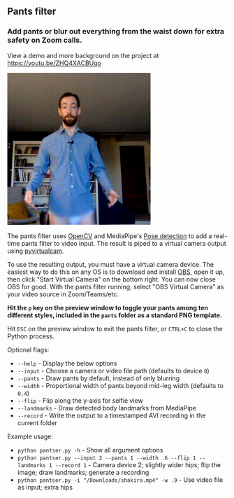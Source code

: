 ## Pants filter

### Add pants or blur out everything from the waist down for extra safety on Zoom calls.

View a demo and more background on the project at https://youtu.be/ZHQ4XACBUqo

![demo](demo.gif)

The pants filter uses [OpenCV](https://github.com/opencv/opencv-python) and MediaPipe's [Pose detection](https://google.github.io/mediapipe/solutions/pose.html) to add a real-time pants filter to video input. The result is piped to a virtual camera output using [pyvirtualcam](https://github.com/letmaik/pyvirtualcam).

To use the resulting output, you must have a virtual camera device. The easiest way to do this on any OS is to download and install [OBS](https://obsproject.com/), open it up, then click "Start Virtual Camera" on the bottom right. You can now close OBS for good. With the pants filter running, select "OBS Virtual Camera" as your video source in Zoom/Teams/etc.

**Hit the `p` key on the preview window to toggle your pants among ten different styles, included in the `pants` folder as a standard PNG template.**

Hit `ESC` on the preview window to exit the pants filter, or `CTRL+C` to close the Python process.


Optional flags:

- `--help` - Display the below options
- `--input` - Choose a camera or video file path (defaults to device `0`)
- `--pants` - Draw pants by default, instead of only blurring
- `--width` - Proportional width of pants beyond mid-leg width (defaults to `0.4`)
- `--flip` - Flip along the y-axis for selfie view
- `--landmarks` - Draw detected body landmarks from MediaPipe
- `--record` - Write the output to a timestamped AVI recording in the current folder


Example usage:

- `python pantser.py -h` - Show all argument options
- `python pantser.py --input 2 --pants 1 --width .6 --flip 1 --landmarks 1 --record 1` - Camera device 2; slightly wider hips; flip the image; draw landmarks; generate a recording
- `python pantser.py -i "/Downloads/shakira.mp4" -w .9` - Use video file as input; extra hips